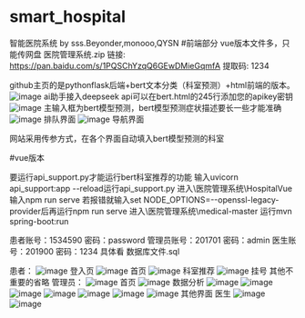 # smart_hospital
智能医院系统 by sss.Beyonder,monooo,QYSN
#前端部分
vue版本文件多，只能传网盘
医院管理系统.zip
链接: https://pan.baidu.com/s/1PQSChYzqQ6GEwDMieGqmfA 提取码: 1234




github主页的是pythonflask后端+bert文本分类（科室预测）+html前端的版本。
![image](https://github.com/user-attachments/assets/bb256159-5e46-4143-94fe-335cbcfa3387)
ai助手接入deepseek api可以在bert.html的245行添加您的apikey密钥
![image](https://github.com/user-attachments/assets/defc1b02-dae0-401f-947e-41ef54b3d60f)
主输入框为bert模型预测，bert模型预测症状描述要长一些才能准确
![image](https://github.com/user-attachments/assets/1dc432a7-8ee9-4b8c-9110-eaf071e41bba)
排队界面
![image](https://github.com/user-attachments/assets/a4b14ba0-7813-4a94-b426-bca19eca79f1)
导航界面

网站采用传参方式，在各个界面自动填入bert模型预测的科室

#vue版本

要运行api_support.py才能运行bert科室推荐的功能
输入uvicorn api_support:app --reload运行api_support.py
进入\医院管理系统\HospitalVue
输入npm run serve
若报错就输入set NODE_OPTIONS=--openssl-legacy-provider后再运行npm run serve
进入\医院管理系统\medical-master
运行mvn spring-boot:run

患者账号：1534590
密码：password
管理员账号：201701
密码：admin
医生账号：201900
密码：1234
具体看 数据库文件.sql

患者：
![image](https://github.com/user-attachments/assets/85fa91c5-be4d-4e6f-8372-b87e57322975)
登入页
![image](https://github.com/user-attachments/assets/2dfd62c8-8210-40ce-8e99-b004b6c4ac88)
首页
![image](https://github.com/user-attachments/assets/59c80f9c-39e6-4967-93fe-5f25153803e8)
科室推荐
![image](https://github.com/user-attachments/assets/f9773ccb-135b-4798-b89d-a8c18f3f9782)
挂号
其他不重要的省略
管理员：
![image](https://github.com/user-attachments/assets/2a1becb1-9cd9-43f8-9ae9-2ab7c62dc1c2)
首页
![image](https://github.com/user-attachments/assets/76640ce8-7708-47e6-895f-99433e002f14)
数据分析
![image](https://github.com/user-attachments/assets/12eff1d4-41c5-4556-b7c2-a24aff49f518)
![image](https://github.com/user-attachments/assets/c8e1e1b4-9cf7-4a26-9126-ee59784cd35b)
![image](https://github.com/user-attachments/assets/20a3c039-0efc-4c03-b37f-50b517fe5a2e)
![image](https://github.com/user-attachments/assets/0f81c63f-7433-48a4-b466-7dc1122036ae)
![image](https://github.com/user-attachments/assets/3494fa9f-54b0-4269-a5cb-83929db032be)
![image](https://github.com/user-attachments/assets/4dc81be7-aafe-4b8a-80a3-2f084503d92c)
![image](https://github.com/user-attachments/assets/d99f614e-5808-4e0e-86b5-f686743b3aef)
其他界面
医生
![image](https://github.com/user-attachments/assets/f1269f75-45a4-42db-8e0e-9c14c0fe6c19)
![image](https://github.com/user-attachments/assets/f32e1101-3aa9-4d57-85e5-3edc8b469574)





